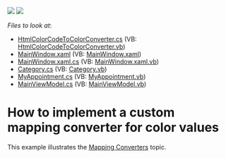 <!-- default badges list -->
[![](https://img.shields.io/badge/Open_in_DevExpress_Support_Center-FF7200?style=flat-square&logo=DevExpress&logoColor=white)](https://supportcenter.devexpress.com/ticket/details/T587301)
[![](https://img.shields.io/badge/📖_How_to_use_DevExpress_Examples-e9f6fc?style=flat-square)](https://docs.devexpress.com/GeneralInformation/403183)
<!-- default badges end -->
<!-- default file list -->
*Files to look at*:

* [HtmlColorCodeToColorConverter.cs](./CS/ColorMappingExample/HtmlColorCodeToColorConverter.cs) (VB: [HtmlColorCodeToColorConverter.vb](./VB/ColorMappingExample/HtmlColorCodeToColorConverter.vb))
* [MainWindow.xaml](./CS/ColorMappingExample/MainWindow.xaml) (VB: [MainWindow.xaml](./VB/ColorMappingExample/MainWindow.xaml))
* [MainWindow.xaml.cs](./CS/ColorMappingExample/MainWindow.xaml.cs) (VB: [MainWindow.xaml.vb](./VB/ColorMappingExample/MainWindow.xaml.vb))
* [Category.cs](./CS/ColorMappingExample/Model/Category.cs) (VB: [Category.vb](./VB/ColorMappingExample/Model/Category.vb))
* [MyAppointment.cs](./CS/ColorMappingExample/Model/MyAppointment.cs) (VB: [MyAppointment.vb](./VB/ColorMappingExample/Model/MyAppointment.vb))
* [MainViewModel.cs](./CS/ColorMappingExample/ViewModels/MainViewModel.cs) (VB: [MainViewModel.vb](./VB/ColorMappingExample/ViewModels/MainViewModel.vb))
<!-- default file list end -->
# How to implement a custom mapping converter for color values


This example illustrates the <a href="http://help.devexpress.com/#WPF/CustomDocument119833">Mapping Converters</a> topic.

<br/>


